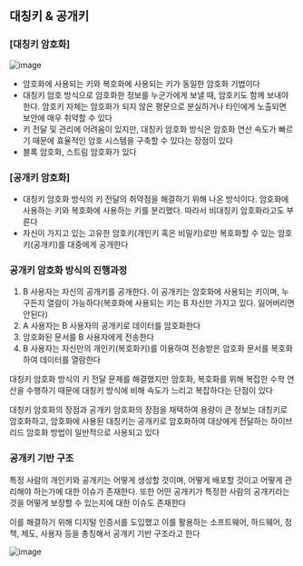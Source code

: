 ## 대칭키 & 공개키

### [대칭키 암호화]

![image](https://user-images.githubusercontent.com/67304980/132980240-1a464b86-6aa4-4435-84bc-69746451c184.png)

- 암호화에 사용되는 키와 복호화에 사용되는 키가 동일한 암호화 기법이다
- 대칭키 암호 방식으로 암호화한 정보를 누군가에게 보낼 때, 암호키도 함께 보내야 한다. 암호키 자체는 암호화가 되지 않은
평문으로 분실하거나 타인에게 노출되면 보안에 매우 취약할 수 있다
- 키 전달 및 관리에 어려움이 있지만, 대칭키 암호화 방식은 암호화 연산 속도가 빠르기 때문에 효율적인 암호 시스템을 구축할
수 있다는 장점이 있다
- 블록 암호화, 스트림 암호화가 있다

### [공개키 암호화]

- 대칭키 암호화 방식의 키 전달의 취약점을 해결하기 위해 나온 방식이다. 암호화에 사용하는 키와 복호화에 사용하는 키를 
분리했다. 따라서 비대칭키 암호화라고도 부른다
- 자신이 가지고 있는 고유한 암호키(개인키 혹은 비밀키)로만 복호화할 수 있는 암호키(공개키)를 대중에게 공개한다

### 공개키 암호화 방식의 진행과정
1. B 사용자는 자신의 공개키를 공개한다. 이 공개키는 암호화에 사용되는 키이며, 누구든지 열람이 가능하다(복호화에 사용되는
키는 B 자신만 가지고 있다. 잃어버리면 안된다)
2. A 사용자는 B 사용자의 공개키로 데이터를 암호화한다
3. 암호화된 문서를 B 사용자에게 전송한다
4. B 사용자는 자신만의 개인키(복호화키)를 이용하여 전송받은 암호화 문서를 복호화하여 데이터를 열람한다

대칭키 암호화 방식의 키 전달 문제를 해결했지만 암호화, 복호화를 위해 복잡한 수학 연산을 수행하기 때문에 대칭키 방식에
비해 속도가 느리고 복잡하다는 단점이 있다

대칭키 암호화의 장점과 공개키 암호화의 장점을 채택하여 용량이 큰 정보는 대칭키로 암호화하고, 암호화에 사용된 대칭키는
공개키로 암호화하여 대상에게 전달하는 하이브리드 암호화 방법이 일반적으로 사용되고 있다

### 공개키 기반 구조

특정 사람의 개인키와 공개키는 어떻게 생성할 것이며, 어떻게 배포할 것이고 어떻게 관리해야 하는가에 대한 이슈가 존재한다.
또한 어떤 공개키가 특정한 사람의 공개키라는 것을 어떻게 보장할 수 있는지에 대한 이슈도 존재한다

이를 해결하기 위해 디지털 인증서를 도입했고 이를 활용하는 소프트웨어, 하드웨어, 정책, 제도, 사용자 등을 총칭해서
공개키 기반 구조라고 한다

![image](https://user-images.githubusercontent.com/67304980/132982618-a45e44a9-65d4-4538-ae88-c37adb12bac4.png)














